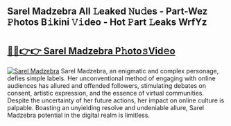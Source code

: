 ## Sarel Madzebra All 𝙻eaked 𝙽u𝚍es - Part-Wez 𝙿hotos B𝚒kini 𝚅𝚒deo - Hot 𝙿art 𝙻eaks WrfYz

# <h2><a href="http://ld0ef3.urlbe.top/?page=Sarel+Madzebra">🔗🔗👉👉 Sarel Madzebra P𝚑oto𝚜Vid𝚎o</a></h2>

[![Sarel Madzebra](https://i.imgur.com/eBuTRDB.gif)](http://ld0ef3.urlbe.top/?page=Sarel+Madzebra)
Sarel Madzebra, an enigmatic and complex personage, defies simple labels. Her unconventional method of engaging with online audiences has allured and offended followers, stimulating debates on consent, artistic expression, and the essence of virtual communities. Despite the uncertainty of her future actions, her impact on online culture is palpable. Boasting an unyielding resolve and undeniable allure, Sarel Madzebra potential in the digital realm is limitless.
